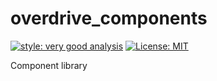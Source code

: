 # overdrive_components

[![style: very good analysis][very_good_analysis_badge]][very_good_analysis_link]
[![License: MIT][license_badge]][license_link]

Component library

[license_badge]: https://img.shields.io/badge/license-MIT-blue.svg
[license_link]: https://opensource.org/licenses/MIT
[very_good_analysis_badge]: https://img.shields.io/badge/style-very_good_analysis-B22C89.svg
[very_good_analysis_link]: https://pub.dev/packages/very_good_analysis
